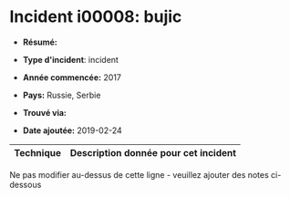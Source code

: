 # Incident i00008: bujic

* **Résumé:**

* **Type d'incident**: incident

* **Année commencée:** 2017

* **Pays:** Russie, Serbie

* **Trouvé via:**

* **Date ajoutée:** 2019-02-24
 

|Technique |Description donnée pour cet incident |
|--------- |------------------------- |


Ne pas modifier au-dessus de cette ligne - veuillez ajouter des notes ci-dessous